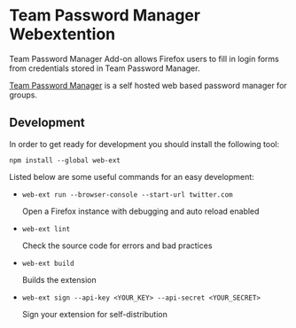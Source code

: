 # Team Password Manager Webextention

Team Password Manager Add-on allows Firefox users to fill in login forms from credentials stored in Team Password Manager.

[Team Password Manager](http://teampasswordmanager.com/) is a self hosted web based password manager for groups.

## Development

In order to get ready for development you should install the following tool:

```
npm install --global web-ext
```

Listed below are some useful commands for an easy development:

-   `web-ext run --browser-console --start-url twitter.com`

    Open a Firefox instance with debugging and auto reload enabled

-   `web-ext lint`

    Check the source code for errors and bad practices

-   `web-ext build`
    
    Builds the extension

-   `web-ext sign --api-key <YOUR_KEY> --api-secret <YOUR_SECRET>`
    
    Sign your extension for self-distribution

